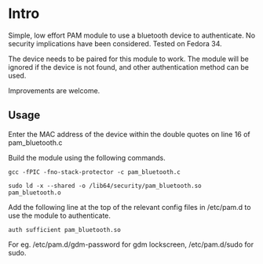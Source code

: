 Intro
=====

Simple, low effort PAM module to use a bluetooth device to authenticate. No security implications have been considered. Tested on Fedora 34. 

The device needs to be paired for this module to work. The module will be ignored if the device is not found, and other authentication method can be used. 

Improvements are welcome.

Usage
-----
Enter the MAC address of the device within the double quotes on line 16 of pam_bluetooth.c

Build the module using the following commands.

`gcc -fPIC -fno-stack-protector -c pam_bluetooth.c`

`sudo ld -x --shared -o /lib64/security/pam_bluetooth.so pam_bluetooth.o`

Add the following line at the top of the relevant config files in /etc/pam.d to use the module to authenticate.

	auth sufficient pam_bluetooth.so

For eg. /etc/pam.d/gdm-password for gdm lockscreen, /etc/pam.d/sudo for sudo.
